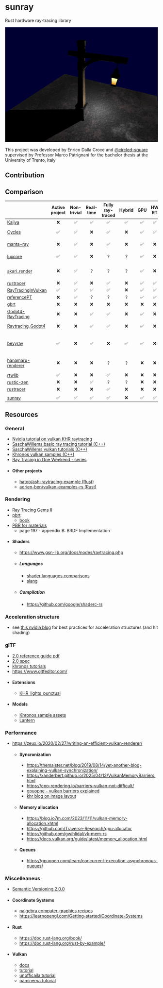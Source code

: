 # sunray

Rust hardware ray-tracing library

![prova](/docs//render.png)

This project was developed by Enrico Dalla Croce and [@circled-square](https://github.com/circled-square) supervised by Professor Marco Patrignani for the bachelor thesis at the University of Trento, Italy

## Contribution

## Comparison

|                                                                      | Active project | Non-trivial | Real-time | Fully ray-traced | Hybrid |  GPU  | HW RT | Compute | SIMD  |  BVH  | Mesh  | Materials | Denoise | Rust  | Crate |  Engine   |                         Notes |
| :------------------------------------------------------------------- | :------------: | :---------: | :-------: | :--------------: | :----: | :---: | :---: | :-----: | :---: | :---: | :---: | :-------: | :-----: | :---: | :---: | :-------: | ----------------------------: |
| [Kajiya](https://github.com/EmbarkStudios/kajiya)                    |       ❌        |      ✅      |     ✅     |        ✅         |   ✅    |   ✅   |   ✅   |    ✅    |   ❌   |   ?   |   ✅   |     ✅     |    ✅    |   ✅   |   ❌   |     ❌     |                               |
| [Cycles](https://projects.blender.org/blender/cycles)                |       ✅        |      ✅      |     ❌     |        ✅         |   ❌    |   ✅   |   ✅   |    ✅    |   ✅   |   ✅   |   ✅   |     ✅     |    ✅    |   ❌   |  N/A  | ✅ Blender |                               |
| [manta-ray](https://github.com/ange-yaghi/manta-ray)                 |       ❌        |      ✅      |     ❌     |        ✅         |   ❌    |   ✅   |   ❌   |    ✅    |   ✅   |   ✅   |   ✅   |     ✅     |    ✅    |   ❌   |  N/A  | ✅ Blender |                               |
| [luxcore](https://luxcorerender.org/)                                |       ✅        |      ✅      |     ❌     |        ?         |   ?    |   ✅   |   ❌   |    ✅    |   ?   |   ?   |   ✅   |     ✅     |    ?    |   ❌   |  N/A  | ✅ Blender |                               |
| [akari_render](https://github.com/shiinamiyuki/akari_render)         |       ❌        |      ✅      |     ?     |        ?         |   ?    |   ✅   |   ❌   |    ✅    |   ?   |   ?   |   ✅   |     ✅     |    ?    |   ✅   |   ❌   | ✅ Blender |    Rebuild blender to install |
| [rustracer](https://github.com/KaminariOS/rustracer)                 |       ❌        |      ✅      |     ❌     |        ✅         |   ❌    |   ✅   |   ✅   |    ❌    |   ❌   |   ❌   |   ✅   |     ✅     |    ❌    |   ✅   |   ❌   |     ❌     |                      uses Nix |
| [RayTracingInVulkan](https://github.com/GPSnoopy/RayTracingInVulkan) |       ✅        |      ✅      |     ✅     |        ✅         |   ❌    |   ✅   |   ✅   |    ❌    |   ?   |   ✅   |   ✅   |  partial  |    ❌    |   ❌   |  N/A  |     ❌     |                               |
| [referencePT](https://github.com/boksajak/referencePT)               |       ❌        |      ✅      |     ?     |        ?         |   ?    |   ✅   |   ✅   |    ❌    |   ❌   |   ?   |   ✅   |     ✅     |    ?    |   ❌   |  N/A  |     ❌     |                               |
| [gbrt](https://github.com/giulianbiolo/gbrt)                         |       ❌        |      ❌      |     ❌     |        ❌         |   ❌    |   ❌   |   ❌   |    ❌    |   ✅   |   ✅   |   ✅   |     ❌     |    ❌    |   ✅   |   ❌   |     ❌     |                               |
| [Godot4-RayTracing](https://github.com/bitegw/Godot4-Raytracing)     |       ❌        |      ❌      |     ✅     |        ✅         |   ❌    |   ✅   |   ❌   |    ✅    |   ❌   |   ❌   |   ❌   |  partial  |    ❌    |   ❌   |  N/A  |  ✅ Godot  |                               |
| [Raytracing_Godot4](https://github.com/nekotogd/Raytracing_Godot4)   |       ❌        |      ❌      |     ✅     |        ✅         |   ❌    |   ✅   |   ❌   |    ✅    |   ❌   |   ❌   |   ❌   |     ❌     |    ❌    |   ❌   |  N/A  |  ✅ Godot  |                               |
| [bevyray](https://github.com/GrandmasterB42/bevyray)                 |       ✅        |      ❌      |     ✅     |        ❌         |   ✅    |   ✅   |   ❌   |    ❌    |   ❌   |   ✅   |   ❌   |  partial  |    ❌    |   ✅   |   ❌   |  ✅ Bevy   | raytracing in fragment shader |
| [hanamaru-renderer](https://github.com/gam0022/hanamaru-renderer)    |       ❌        |      ❌      |     ❌     |        ?         |   ?    |   ❌   |   ❌   |    ❌    |   ?   |   ✅   |   ✅   |     ✅     |    ✅    |   ✅   |   ❌   |     ❌     |          docs are in japanese |
| [rtwlib](https://crates.io/crates/rtwlib)                            |       ✅        |      ❌      |     ❌     |        ✅         |   ❌    |   ❌   |   ❌   |    ❌    |   ❌   |   ❌   |   ❌   |     ❌     |    ❌    |   ✅   |   ✅   |     ❌     |                               |
| [rustic-zen](https://crates.io/crates/rustic-zen)                    |       ❌        |      ❌      |     ✅     |        ?         |   ?    |   ❌   |   ❌   |    ❌    |   ?   |   ?   |   ?   |     ?     |    ?    |   ✅   |   ✅   |     ❌     |                            2D |
| [rustracer](https://crates.io/crates/rustracer)                      |       ❌        |      ❌      |     ❌     |        ✅         |   ❌    |   ❌   |   ❌   |    ❌    |   ❌   |   ❌   |   ❌   |     ❌     |    ❌    |   ✅   |   ✅   |     ❌     |                               |
|                                                                      |                |             |           |                  |        |       |       |         |       |       |       |           |         |       |       |           |                               |
| [sunray](https://github.com/Kalsifer-742/sunray)                     |       ✅        |      ✅      |     ✅     |        ✅         |   ❌    |   ✅   |   ✅   |    ❌    |   ❌   |   ✅   |   ✅   |  partial  |    ❌    |   ✅   |   ✅   |     ❌     |                               |

## Resources

### General

- [Nvidia tutorial on vulkan KHR raytracing](https://nvpro-samples.github.io/vk_raytracing_tutorial_KHR/)
- [SaschaWillems basic ray tracing tutorial (C++)](https://github.com/SaschaWillems/Vulkan/blob/master/examples/raytracingbasic/raytracingbasic.cpp)
- [SaschaWillems vulkan tutorials (C++)](https://github.com/SaschaWillems/Vulkan)
- [Khronos vulkan samples (C++)](https://github.com/KhronosGroup/Vulkan-Samples/tree/main)
- [Ray Tracing in One Weekend - series](https://raytracing.github.io/)
- #### Other projects
  - [hatoo/ash-raytracing-example (Rust)](https://github.com/hatoo/ash-raytracing-example)
  - [adrien-ben/vulkan-examples-rs (Rust)](https://github.com/adrien-ben/vulkan-examples-rs)

### Rendering
- [Ray Tracing Gems II](https://developer.nvidia.com/ray-tracing-gems-ii)
- [pbrt](https://pbrt.org/)
  - [book](https://pbr-book.org/)
- [PBR for materials](https://registry.khronos.org/glTF/specs/2.0/glTF-2.0.pdf)
  - page 197 - appendix B: BRDF Implementation
- #### Shaders
  - https://www.gsn-lib.org/docs/nodes/raytracing.php
  - ##### Languages
    - [shader languages comparisons](https://alain.xyz/blog/a-review-of-shader-languages)
    - [slang](https://shader-slang.org/)
  - ##### Compilation
    - https://github.com/google/shaderc-rs

### Acceleration structure
- see [this nvidia blog](https://developer.nvidia.com/blog/best-practices-using-nvidia-rtx-ray-tracing/) for best practices for acceleration structures (and hit shading)

### glTF
- [2.0 reference guide pdf](https://www.khronos.org/files/gltf20-reference-guide.pdf)
- [2.0 spec](https://registry.khronos.org/glTF/specs/2.0/glTF-2.0.pdf)
- [khronos tutorials](https://github.com/KhronosGroup/glTF-Tutorials/tree/main)
- https://www.gltfeditor.com/
- #### Extensions
  - [KHR_lights_punctual](https://github.com/KhronosGroup/glTF/blob/main/extensions/2.0/Khronos/KHR_lights_punctual/README.md)
- #### Models
  - [Khronos sample assets](https://github.com/KhronosGroup/glTF-Sample-Assets/tree/main)
  - [Lantern](https://github.com/KhronosGroup/glTF-Sample-Assets/blob/main/Models/Lantern/README.md)

### Performance
- https://zeux.io/2020/02/27/writing-an-efficient-vulkan-renderer/
  - #### Syncronization
    - https://themaister.net/blog/2019/08/14/yet-another-blog-explaining-vulkan-synchronization/
    - https://xanderbert.github.io/2025/04/13/VulkanMemoryBarriers.html
    - https://cpp-rendering.io/barriers-vulkan-not-difficult/
    - [gpuopne - vulkan barriers explained](https://gpuopen.com/learn/vulkan-barriers-explained/)
    - [khr blog on image layout](https://www.khronos.org/blog/so-long-image-layouts-simplifying-vulkan-synchronisation)
  - #### Memory allocation
    - https://blog.io7m.com/2023/11/11/vulkan-memory-allocation.xhtml
    - https://github.com/Traverse-Research/gpu-allocator
    - https://github.com/gwihlidal/vk-mem-rs
    - https://docs.vulkan.org/guide/latest/memory_allocation.html
  - #### Queues
    - https://gpuopen.com/learn/concurrent-execution-asynchronous-queues/

### Miscelleaneus
- [Semantic Versioning 2.0.0](https://semver.org/)
- #### Coordinate Systems
  - [nalgebra computer-graphics recipes](https://nalgebra.rs/docs/user_guide/cg_recipes)
  - https://learnopengl.com/Getting-started/Coordinate-Systems
- #### Rust
  - https://doc.rust-lang.org/book/
  - https://doc.rust-lang.org/rust-by-example/
- #### Vulkan
  - [docs](https://docs.vulkan.org/guide/latest/index.html)
  - [tutorial](https://docs.vulkan.org/tutorial/latest/00_Introduction.html)
  - [unofficaila tutorial](https://vulkan-tutorial.com/)
  - [paminerva tutorial](https://paminerva.github.io/docs/LearnVulkan/LearnVulkan)